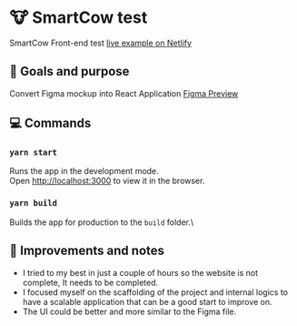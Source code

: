 # :cow: SmartCow test

SmartCow Front-end test
[live example on Netlify](https://tubular-kangaroo-46d0e8.netlify.app/)

## :rocket: Goals and purpose

Convert Figma mockup into React Application
[Figma Preview](https://www.figma.com/proto/l8ts8CvhRnxrbUUpLql4ZQ/defaai-3?page-id=0%3A1&node-id=96%3A17&viewport=304%2C48%2C0.18&scaling=min-zoom&starting-point-node-id=96%3A17)
## :computer: Commands

### `yarn start`

Runs the app in the development mode.\
Open [http://localhost:3000](http://localhost:3000) to view it in the browser.

### `yarn build`

Builds the app for production to the `build` folder.\

## :dizzy: Improvements and notes

- I tried to my best in just a couple of hours so the website is not complete, It needs to be completed.
- I focused myself on the scaffolding of the project and internal logics to have a scalable application that can be a good start to improve on.
- The UI could be better and more similar to the Figma file.
